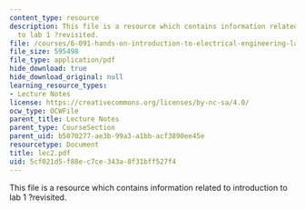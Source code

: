 ```yaml
---
content_type: resource
description: This file is a resource which contains information related to introduction
  to lab 1 ?revisited.
file: /courses/6-091-hands-on-introduction-to-electrical-engineering-lab-skills-january-iap-2008/5cf021d5f88ec7ce343a8f31bff527f4_lec2.pdf
file_size: 595498
file_type: application/pdf
hide_download: true
hide_download_original: null
learning_resource_types:
- Lecture Notes
license: https://creativecommons.org/licenses/by-nc-sa/4.0/
ocw_type: OCWFile
parent_title: Lecture Notes
parent_type: CourseSection
parent_uid: b5070277-ae3b-99a3-a1bb-acf3890ee45e
resourcetype: Document
title: lec2.pdf
uid: 5cf021d5-f88e-c7ce-343a-8f31bff527f4
---
```

This file is a resource which contains information related to introduction to lab 1 ?revisited.